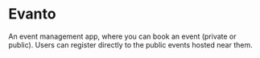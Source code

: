 # Evanto
An event management app, where you can book an event (private or public). Users can register directly to the public events hosted near them.
